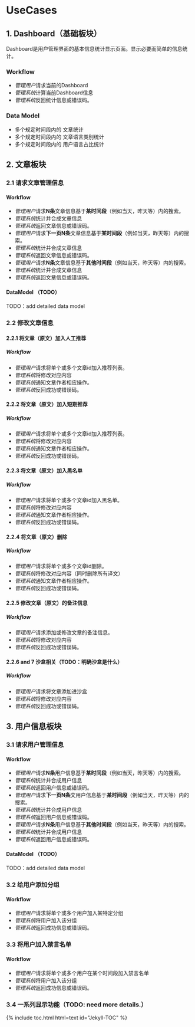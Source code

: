 # UseCases
## 1. Dashboard（基础板块）
Dashboard是用户管理界面的基本信息统计显示页面。显示必要而简单的信息统计。
### Workflow
* *管理用户*请求当前的Dashboard
* *管理系统*计算当前Dashboard信息
* *管理系统*反回统计信息或错误码。
### Data Model
* 多个规定时间段内的 文章统计
* 多个规定时间段内的 文章语言类别统计
* 多个规定时间段内的 用户语言占比统计

## 2. 文章板块
### 2.1 请求文章管理信息
#### Workflow
* *管理用户*请求**N条**文章信息基于**某时间段**（例如当天，昨天等）内的搜索。
* *管理系统*统计并合成文章信息
* *管理系统*返回文章信息或错误码。
* *管理用户*请求**下一页N条**文章信息基于**某时间段**（例如当天，昨天等）内的搜索。
* *管理系统*统计并合成文章信息
* *管理系统*返回文章信息或错误码。
* *管理用户*请求**N条**文章信息基于**其他时间段**（例如当天，昨天等）内的搜索。
* *管理系统*统计并合成文章信息
* *管理系统*返回文章信息或错误码。
#### DataModel （TODO）
TODO：add detailed data model

### 2.2 修改文章信息
#### 2.2.1 将文章（原文）加入人工推荐
##### Workflow
* *管理用户*请求将单个或多个文章id加入推荐列表。
* *管理系统*将修改对应内容
* *管理系统*通知文章作者相应操作。
* *管理系统*反回成功或错误码。
#### 2.2.2 将文章（原文）加入短期推荐
##### Workflow
* *管理用户*请求将单个或多个文章id加入推荐列表。
* *管理系统*将修改对应内容
* *管理系统*通知文章作者相应操作。
* *管理系统*反回成功或错误码。
#### 2.2.3 将文章（原文）加入黑名单
##### Workflow
* *管理用户*请求将单个或多个文章id加入黑名单。
* *管理系统*将修改对应内容
* *管理系统*通知文章作者相应操作。
* *管理系统*反回成功或错误码。
#### 2.2.4 将文章（原文）删除
##### Workflow
* *管理用户*请求将单个或多个文章id删除。
* *管理系统*将修改对应内容（同时删除所有译文）
* *管理系统*通知文章作者相应操作。
* *管理系统*反回成功或错误码。
#### 2.2.5 修改文章（原文）的备注信息
##### Workflow
* *管理用户*请求添加或修改文章的备注信息。
* *管理系统*将修改对应内容
* *管理系统*反回成功或错误码。
#### 2.2.6 and 7 沙盒相关（TODO：明确沙盒是什么）
##### Workflow
* *管理用户*请求将文章添加进沙盒
* *管理系统*将修改对应内容
* *管理系统*反回成功或错误码。

## 3. 用户信息板块
### 3.1 请求用户管理信息
#### Workflow
* *管理用户*请求**N条**用户信息基于**某时间段**（例如当天，昨天等）内的搜索。
* *管理系统*统计并合成用户信息
* *管理系统*返回用户信息或错误码。
* *管理用户*请求**下一页N条**文用户信息基于**某时间段**（例如当天，昨天等）内的搜索。
* *管理系统*统计并合成用户信息
* *管理系统*返回用户信息或错误码。
* *管理用户*请求**N条**用户信息基于**其他时间段**（例如当天，昨天等）内的搜索。
* *管理系统*统计并合成用户信息
* *管理系统*返回用户信息或错误码。
#### DataModel （TODO）
TODO：add detailed data model

### 3.2 给用户添加分组
#### Workflow
* *管理用户*请求将单个或多个用户加入某特定分组
* *管理系统*将用户加入该分组
* *管理系统*返回成功信息或错误码。

### 3.3 将用户加入禁言名单
#### Workflow
* *管理用户*请求将单个或多个用户在某个时间段加入禁言名单
* *管理系统*将用户加入该分组
* *管理系统*返回成功信息或错误码。

### 3.4 一系列显示功能（TODO: need more details.）

{% include toc.html html=text id="Jekyll-TOC" %}
